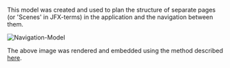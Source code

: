 This model was created and used to plan the structure of separate pages (or 'Scenes' in JFX-terms) in the application and the navigation between them.

![Navigation-Model]()

The above image was rendered and embedded using the method described [here](https://stackoverflow.com/a/32771815/10764995).
